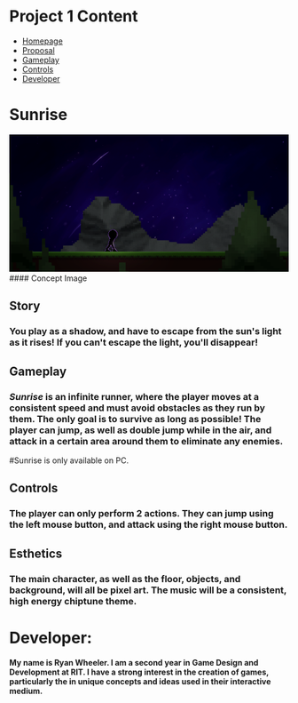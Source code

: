 # Project 1 Content

 - [Homepage](#Sunrise)
 - [Proposal](#the-game)
 - [Gameplay](#gameplay)
 - [Controls](#controls)
 - [Developer](#developer)
 
# Sunrise

<img src="https://github.com/rmw1356/IGME-230/blob/master/sunriseconcept.png" alt="Main">
#### Concept Image

<section class="description">

# Story

### You play as a shadow, and have to escape from the sun's light as it rises! If you can't escape the light, you'll disappear!

# Gameplay

### *Sunrise* is an **infinite runner**, where the player moves at a consistent speed and must avoid obstacles as they run by them. The only goal is to survive as long as possible! The player can jump, as well as double jump while in the air, and attack in a certain area around them to eliminate any enemies.

#Sunrise is only available on PC.

# Controls

### The player can only perform 2 actions. They can jump using the left mouse button, and attack using the right mouse button.

# Esthetics
### The main character, as well as the floor, objects, and background, will all be pixel art. The music will be a consistent, high energy chiptune theme.

</section>

# Developer:

####  My name is Ryan Wheeler. I am a second year in Game Design and Development at RIT. I have a strong interest in the creation of games, particularly the in unique concepts and ideas used in their interactive medium.

</section>
